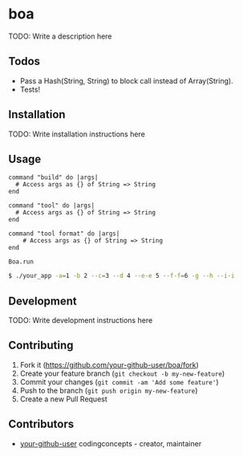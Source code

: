 # boa

TODO: Write a description here

## Todos

* Pass a Hash(String, String) to block call instead of Array(String).
* Tests!

## Installation

TODO: Write installation instructions here

## Usage

``` crystal
command "build" do |args|
  # Access args as {} of String => String
end

command "tool" do |args|
  # Access args as {} of String => String
end

command "tool format" do |args|
	# Access args as {} of String => String
end

Boa.run
```

``` bash
$ ./your_app -a=1 -b 2 --c=3 --d 4 --e-e 5 --f-f=6 -g --h --i-i
```

## Development

TODO: Write development instructions here

## Contributing

1. Fork it (<https://github.com/your-github-user/boa/fork>)
2. Create your feature branch (`git checkout -b my-new-feature`)
3. Commit your changes (`git commit -am 'Add some feature'`)
4. Push to the branch (`git push origin my-new-feature`)
5. Create a new Pull Request

## Contributors

- [your-github-user](https://github.com/your-github-user) codingconcepts - creator, maintainer
